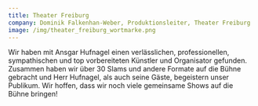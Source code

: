 ```yaml
---
title: Theater Freiburg
company: Dominik Falkenhan-Weber, Produktionsleiter, Theater Freiburg
image: /img/theater_freiburg_wortmarke.png
---
```

Wir haben mit Ansgar Hufnagel einen verlässlichen, professionellen, sympathischen und top vorbereiteten Künstler und Organisator gefunden. Zusammen haben wir über 30 Slams und andere Formate auf die Bühne gebracht und Herr Hufnagel, als auch seine Gäste, begeistern unser Publikum. Wir hoffen, dass wir noch viele gemeinsame Shows auf die Bühne bringen!